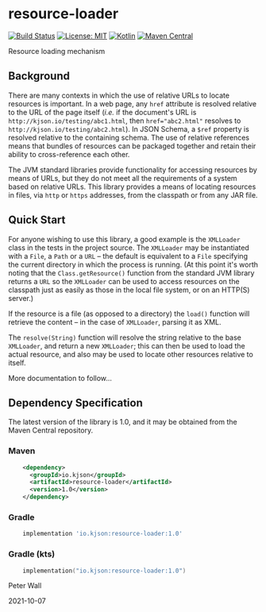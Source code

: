 # resource-loader

[![Build Status](https://travis-ci.com/pwall567/resource-loader.svg?branch=main)](https://travis-ci.com/github/pwall567/resource-loader)
[![License: MIT](https://img.shields.io/badge/License-MIT-yellow.svg)](https://opensource.org/licenses/MIT)
[![Kotlin](https://img.shields.io/static/v1?label=Kotlin&message=v1.5.20&color=7f52ff&logo=kotlin&logoColor=7f52ff)](https://github.com/JetBrains/kotlin/releases/tag/v1.5.20)
[![Maven Central](https://img.shields.io/maven-central/v/io.kjson/resource-loader?label=Maven%20Central)](https://search.maven.org/search?q=g:%22io.kjson%22%20AND%20a:%22resource-loader%22)

Resource loading mechanism

## Background

There are many contexts in which the use of relative URLs to locate resources is important.
In a web page, any `href` attribute is resolved relative to the URL of the page itself (_i.e._ if the document's URL is
`http://kjson.io/testing/abc1.html`, then `href="abc2.html"` resolves to `http://kjson.io/testing/abc2.html`).
In JSON Schema, a `$ref` property is resolved relative to the containing schema.
The use of relative references means that bundles of resources can be packaged together and retain their ability to
cross-reference each other.

The JVM standard libraries provide functionality for accessing resources by means of URLs, but they do not meet all the
requirements of a system based on relative URLs.
This library provides a means of locating resources in files, via `http` or `https` addresses, from the classpath or
from any JAR file.

## Quick Start

For anyone wishing to use this library, a good example is the `XMLLoader` class in the tests in the project source.
The `XMLLoader` may be instantiated with a `File`, a `Path` or a `URL` &ndash; the default is equivalent to a `File`
specifying the current directory in which the process is running.
(At this point it's worth noting that the `Class.getResource()` function from the standard JVM library returns a `URL`
so the `XMLLoader` can be used to access resources on the classpath just as easily as those in the local file system, or
on an HTTP(S) server.)

If the resource is a file (as opposed to a directory) the `load()` function will retrieve the content &ndash; in the
case of `XMLLoader`, parsing it as XML.

The `resolve(String)` function will resolve the string relative to the base `XMLLoader`, and return a new `XMLLoader`;
this can then be used to load the actual resource, and also may be used to locate other resources relative to itself.

More documentation to follow...

## Dependency Specification

The latest version of the library is 1.0, and it may be obtained from the Maven Central repository.

### Maven
```xml
    <dependency>
      <groupId>io.kjson</groupId>
      <artifactId>resource-loader</artifactId>
      <version>1.0</version>
    </dependency>
```
### Gradle
```groovy
    implementation 'io.kjson:resource-loader:1.0'
```
### Gradle (kts)
```kotlin
    implementation("io.kjson:resource-loader:1.0")
```

Peter Wall

2021-10-07
